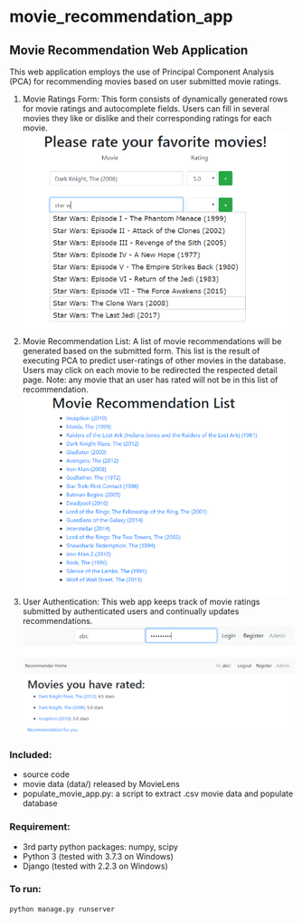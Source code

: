 # movie_recommendation_app

## Movie Recommendation Web Application

This web application employs the use of Principal Component Analysis (PCA) for recommending movies based on user submitted movie ratings. <br />
1. Movie Ratings Form:
This form consists of dynamically generated rows for movie ratings and autocomplete fields. Users can fill in several movies they like or dislike and their corresponding ratings for each movie.
![1: Movie Ratings Submission](figures/autocomplete.png)
1. Movie Recommendation List:
A list of movie recommendations will be generated based on the submitted form. This list is the result of executing PCA to predict user-ratings of other movies in the database. Users may click on each movie to be redirected the respected detail page. Note: any movie that an user has rated will not be in this list of recommendation.
![2: Movie Recommendations ](figures/recommendation.png)
1. User Authentication:
This web app keeps track of movie ratings submitted by authenticated users and continually updates recommendations.
![3: Login ](figures/login.png)
![4: Personalized Recommendation ](figures/user_recommendation.png)

### Included:
* source code
* movie data (data/) released by MovieLens
* populate_movie_app.py: a script to extract .csv movie data and populate database

### Requirement:
* 3rd party python packages: numpy, scipy
* Python 3 (tested with 3.7.3 on Windows)
* Django (tested with 2.2.3 on Windows)

### To run:
```
python manage.py runserver
```
